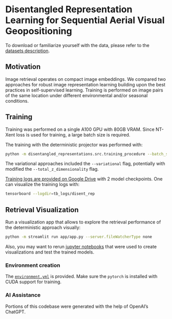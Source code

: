 # Disentangled Representation Learning for Sequential Aerial Visual Geopositioning


To download or familiarize yourself with the data, please refer to the [datasets description](./datasets/README.md).

## Motivation
Image retrieval operates on compact image embeddings. We compared two approaches for robust image representation learning building upon the best practices in self-supervised learning. Training is performed on image pairs of the same location under different environmental and/or seasonal conditions.       
 
## Training
Training was performed on a single A100 GPU with 80GB VRAM. Since NT-Xent loss is used for training, a large batch size is required.

The training with the deterministic projector was performed with:
```bash
python -m disentangled_representations.src.training_procedure --batch_size 256 --val_batch_size 256 --num_workers 40 --lr 1e-2 --max_epochs 100 --hidden_features 512 --total_z_dimensionality 128 --temperature 0.1 --w_ntxent 1.0 --w_kl 0.5 --accelerator cuda --anneal_epochs 100
```

The variational approaches included the `--variational` flag, potentially with modified the `--total_z_dimensionality` flag.

[Training logs are provided on Google Drive](https://drive.google.com/drive/folders/1zcvQVzkPhncdBKpMSjqKICrKTPH0VKbK?usp=sharing) with 2 model checkpoints. One can visualize the training logs with:
```bash
tensorboard --logdir=tb_logs/disent_rep
```

## Retrieval Visualization
Run a visualization app that allows to explore the retrieval performance of the deterministic approach visually:
```bash
python -m streamlit run app/app.py --server.fileWatcherType none
```

Also, you may want to rerun [jupyter notebooks](disentangled_representations/notebooks) that were used to create visualizations and test the trained models.

### Environment creation
The [`environment.yml`](./environment.yml) is provided. Make sure the `pytorch` is installed with CUDA support for training.


### AI Assistance
Portions of this codebase were generated with the help of OpenAI’s ChatGPT.